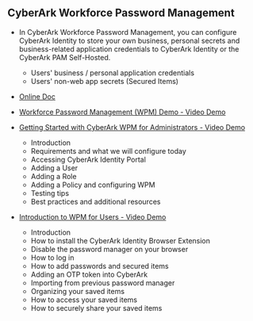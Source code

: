 ## CyberArk Workforce Password Management
 - In CyberArk Workforce Password Management, you can configure CyberArk Identity to store your own business, personal secrets and business-related application credentials to CyberArk Identity or the CyberArk PAM Self-Hosted.
    - Users' business / personal application credentials
    - Users' non-web app secrets (Secured Items)
  - [Online Doc](https://docs.cyberark.com/Product-Doc/OnlineHelp/Idaptive/Latest/en/Content/SecureStorage/SecureStorage.htm)
 
  - [Workforce Password Management (WPM) Demo - Video Demo](https://www.youtube.com/watch?v=f6fC4_F-JGE)
  - [Getting Started with CyberArk WPM for Administrators - Video Demo](https://www.youtube.com/watch?v=RHIvP3Rlwss)
    - Introduction
    - Requirements and what we will configure today
    - Accessing CyberArk Identity Portal
    - Adding a User
    - Adding a Role
    - Adding a Policy and configuring WPM
    - Testing tips
    - Best practices and additional resources

  - [Introduction to WPM for Users - Video Demo](https://www.youtube.com/watch?v=JXLk6syGLtQ)
    - Introduction
    - How to install the CyberArk Identity Browser Extension
    - Disable the password manager on your browser
    - How to log in
    - How to add passwords and secured items
    - Adding an OTP token into CyberArk
    - Importing from previous password manager
    - Organizing your saved items
    - How to access your saved items
    - How to securely share your saved items 
